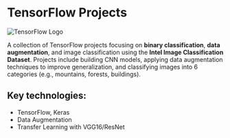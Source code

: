 # TensorFlow Projects

![TensorFlow Logo](https://upload.wikimedia.org/wikipedia/commons/a/ab/TensorFlow_logo.svg)

A collection of TensorFlow projects focusing on **binary classification**, **data augmentation**, and image classification using the **Intel Image Classification Dataset**. Projects include building CNN models, applying data augmentation techniques to improve generalization, and classifying images into 6 categories (e.g., mountains, forests, buildings).

## Key technologies:
- TensorFlow, Keras
- Data Augmentation
- Transfer Learning with VGG16/ResNet
